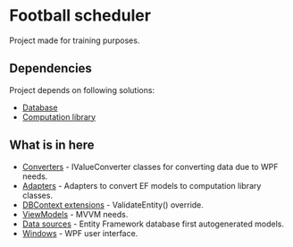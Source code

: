 ﻿# Football scheduler
Project made for training purposes.
## Dependencies
Project depends on following solutions:
- [Database](https://github.com/stanislawpolanski/FootballSchedulerDB)
- [Computation library](https://github.com/stanislawpolanski/FootballSchedulerDLL)
## What is in here
- [Converters](https://github.com/stanislawpolanski/FootballSchedulerWPF/tree/master/FootballSchedulerWPF/Converters) - IValueConverter classes for converting data due to WPF needs.
- [Adapters](https://github.com/stanislawpolanski/FootballSchedulerWPF/tree/master/FootballSchedulerWPF/EntitiesToLibraryAdapters) - Adapters to convert EF models to computation library classes.
- [DBContext extensions](https://github.com/stanislawpolanski/FootballSchedulerWPF/tree/master/FootballSchedulerWPF/FootballSchedulerDBContext_Extensions) - ValidateEntity() override.
- [ViewModels](https://github.com/stanislawpolanski/FootballSchedulerWPF/tree/master/FootballSchedulerWPF/ViewModels) - MVVM needs.
- [Data sources](https://github.com/stanislawpolanski/FootballSchedulerWPF/tree/master/FootballSchedulerWPF/datasources) - Entity Framework database first autogenerated models.
- [Windows](https://github.com/stanislawpolanski/FootballSchedulerWPF/tree/master/FootballSchedulerWPF) - WPF user interface.
